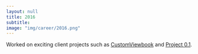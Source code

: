 ```yaml
---
layout: null
title: 2016
subtitle:
image: "img/career/2016.png"
---
```

Worked on exciting client projects such as [CustomViewbook](http://customviewbook.com) and [Project 0.1](https://www.theproject01.com).